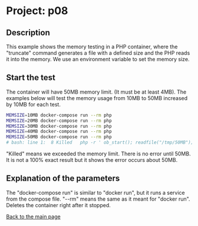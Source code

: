 # Project: p08

## Description

This example shows the memory testing in a PHP container, where the "truncate"
command generates a file with a defined size and the PHP reads it into the memory.
We use an environment variable to set the memory size.

## Start the test

The container will have 50MB memory limit. (It must be at least 4MB). 
The examples below will test the memory usage from 10MB to 50MB increased by 10MB for each test.

```bash
MEMSIZE=10MB docker-compose run --rm php
MEMSIZE=20MB docker-compose run --rm php
MEMSIZE=30MB docker-compose run --rm php
MEMSIZE=40MB docker-compose run --rm php
MEMSIZE=50MB docker-compose run --rm php
# bash: line 1:  8 Killed   php -r ' ob_start(); readfile("/tmp/50MB"); ob_clean(); echo (memory_get_peak_usage(true)/1024/1024)." MiB\n"; '
```

"Killed" means we exceeded the memory limit. There is no error until 50MB. It is not a 100% exact result but it shows
the error occurs about 50MB.

## Explanation of the parameters

The "docker-compose run" is similar to "docker run", but it runs a service from the compose file.
"--rm" means the same as it meant for "docker run". Deletes the container right after it stopped.

[Back to the main page](../../README.md)